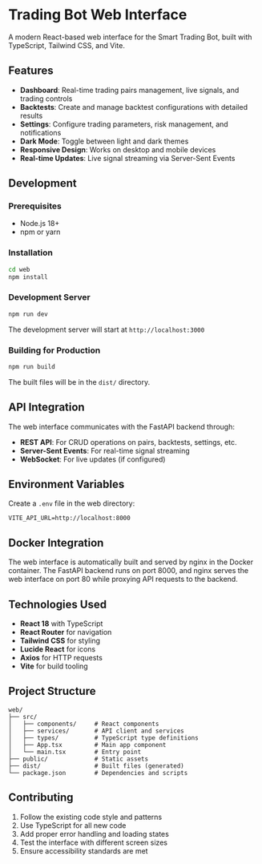 # Trading Bot Web Interface

A modern React-based web interface for the Smart Trading Bot, built with TypeScript, Tailwind CSS, and Vite.

## Features

- **Dashboard**: Real-time trading pairs management, live signals, and trading controls
- **Backtests**: Create and manage backtest configurations with detailed results
- **Settings**: Configure trading parameters, risk management, and notifications
- **Dark Mode**: Toggle between light and dark themes
- **Responsive Design**: Works on desktop and mobile devices
- **Real-time Updates**: Live signal streaming via Server-Sent Events

## Development

### Prerequisites

- Node.js 18+ 
- npm or yarn

### Installation

```bash
cd web
npm install
```

### Development Server

```bash
npm run dev
```

The development server will start at `http://localhost:3000`

### Building for Production

```bash
npm run build
```

The built files will be in the `dist/` directory.

## API Integration

The web interface communicates with the FastAPI backend through:

- **REST API**: For CRUD operations on pairs, backtests, settings, etc.
- **Server-Sent Events**: For real-time signal streaming
- **WebSocket**: For live updates (if configured)

## Environment Variables

Create a `.env` file in the web directory:

```env
VITE_API_URL=http://localhost:8000
```

## Docker Integration

The web interface is automatically built and served by nginx in the Docker container. The FastAPI backend runs on port 8000, and nginx serves the web interface on port 80 while proxying API requests to the backend.

## Technologies Used

- **React 18** with TypeScript
- **React Router** for navigation
- **Tailwind CSS** for styling
- **Lucide React** for icons
- **Axios** for HTTP requests
- **Vite** for build tooling

## Project Structure

```
web/
├── src/
│   ├── components/     # React components
│   ├── services/       # API client and services
│   ├── types/          # TypeScript type definitions
│   ├── App.tsx         # Main app component
│   └── main.tsx        # Entry point
├── public/             # Static assets
├── dist/               # Built files (generated)
└── package.json        # Dependencies and scripts
```

## Contributing

1. Follow the existing code style and patterns
2. Use TypeScript for all new code
3. Add proper error handling and loading states
4. Test the interface with different screen sizes
5. Ensure accessibility standards are met
